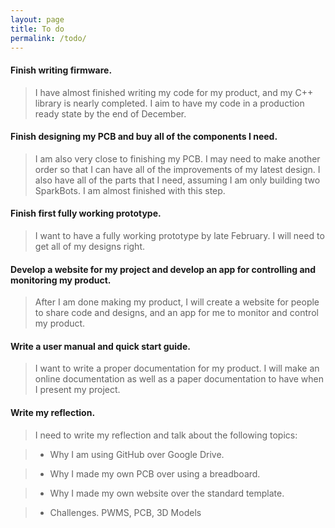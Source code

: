 ```yaml
---
layout: page
title: To do
permalink: /todo/
---
```

#### Finish writing firmware.
>I have almost finished writing my code for my product, and my C++ library is nearly completed.  I aim to have my code in a production ready state by the end of December.

#### Finish designing my PCB and buy all of the components I need.
>I am also very close to finishing my PCB.  I may need to make another order so that I can have all of the improvements of my latest design.  I also have all of the parts that I need, assuming I am only building two SparkBots.  I am almost finished with this step.

#### Finish first fully working prototype.
>I want to have a fully working prototype by late February.  I will need to get all of my designs right.

#### Develop a website for my project and develop an app for controlling and monitoring my product.
>After I am done making my product, I will create a website for people to share code and designs, and an app for me to monitor and control my product.

#### Write a user manual and quick start guide.
>I want to write a proper documentation for my product.  I will make an online documentation as well as a paper documentation to have when I present my project.

#### Write my reflection.

> I need to write my reflection and talk about the following topics:

>* Why I am using GitHub over Google Drive.

>* Why I made my own PCB over using a breadboard.

>* Why I made my own website over the standard template.

>* Challenges.  PWMS, PCB, 3D Models
